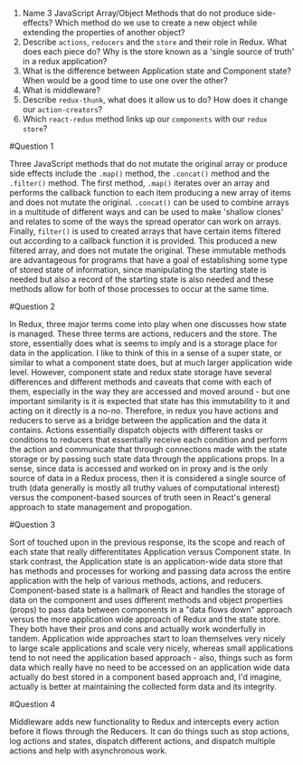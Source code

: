 1. Name 3 JavaScript Array/Object Methods that do not produce side-effects? Which method do we use to create a new object while extending the properties of another object?
2. Describe `actions`, `reducers` and the `store` and their role in Redux. What does each piece do? Why is the store known as a 'single source of truth' in a redux application?
3. What is the difference between Application state and Component state? When would be a good time to use one over the other?
4. What is middleware?
5. Describe `redux-thunk`, what does it allow us to do? How does it change our `action-creators`?
6. Which `react-redux` method links up our `components` with our `redux store`?


#Question 1

Three JavaScript methods that do not mutate the original array or produce side effects include the `.map()` method, the `.concat()` method and the `.filter()` method.  The first method, `.map()` iterates over an array and performs the callback function to each item producing a new array of items and does not mutate the original.  `.concat()` can be used to combine arrays in a multitude of different ways and can be used to make 'shallow clones' and relates to some of the ways the spread operator can work on arrays.  Finally, `filter()` is used to created arrays that have certain items filtered out according to a callback function it is provided.  This produced a new filtered array, and does not mutate the original.  These immutable methods are advantageous for programs that have a goal of establishing some type of stored state of information, since manipulating the starting state is needed but also a record of the starting state is also needed and these methods allow for both of those processes to occur at the same time. 

#Question 2

In Redux, three major terms come into play when one discusses how state is managed.  These three terms are actions, reducers and the store.  The store, essentially does what is seems to imply and is a storage place for data in the application.  I like to think of this in a sense of a super state, or similar to what a component state does, but at much larger application wide level.  However, component state and redux state storage have several differences and different methods and caveats that come with each of them, especially in the way they are accessed and moved around - but one important similarity is it is expected that state has this immutability to it and acting on it directly is a no-no.  Therefore, in redux you have actions and reducers to serve as a bridge between the application and the data it contains.  Actions essentially dispatch objects with different tasks or conditions to reducers that essentially receive each condition and perform the action and communicate that through connections made with the state storage or by passing such state data through the applications props.  In a sense, since data is accessed and worked on in proxy and is the only source of data in a Redux process, then it is considered a single source of truth (data generally is mostly all truthy values of computational interest) versus the component-based sources of truth seen in React's general approach to state management and propogation. 

#Question 3

Sort of touched upon in the previous response, its the scope and reach of each state that really differentitates Application versus Component state.  In stark contrast, the Application state is an application-wide data store that has methods and processes for working and passing data across the entire application with the help of various methods, actions, and reducers.  Component-based state is a hallmark of React and handles the storage of data on the component and uses different methods and object properties (props) to pass data between components in a "data flows down" approach versus the more application wide approach of Redux and the state store.  They both have their pros and cons and actually work wonderfully in tandem.   Application wide approaches start to loan themselves very nicely to large scale applications and scale very nicely, whereas small applications tend to not need the application based approach - also, things such as form data which really have no need to be accessed on an application wide data actually do best stored in a component based approach and, I'd imagine, actually is better at maintaining the collected form data and its integrity. 

#Question 4

Middleware adds new functionality to Redux and intercepts every action before it flows through the Reducers.  It can do things such as stop actions, log actions and states, dispatch different actions, and dispatch multiple actions and help with asynchronous work.

